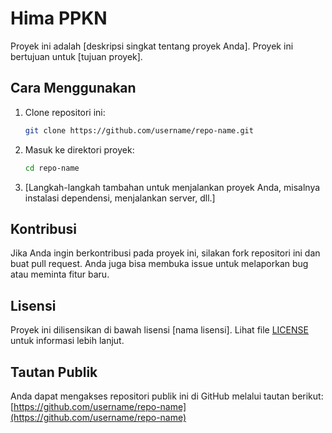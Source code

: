 
# Hima PPKN

Proyek ini adalah [deskripsi singkat tentang proyek Anda]. Proyek ini bertujuan untuk [tujuan proyek].

## Cara Menggunakan

1. Clone repositori ini:
    ```sh
    git clone https://github.com/username/repo-name.git
    ```
2. Masuk ke direktori proyek:
    ```sh
    cd repo-name
    ```
3. [Langkah-langkah tambahan untuk menjalankan proyek Anda, misalnya instalasi dependensi, menjalankan server, dll.]

## Kontribusi

Jika Anda ingin berkontribusi pada proyek ini, silakan fork repositori ini dan buat pull request. Anda juga bisa membuka issue untuk melaporkan bug atau meminta fitur baru.

## Lisensi

Proyek ini dilisensikan di bawah lisensi [nama lisensi]. Lihat file [LICENSE](./LICENSE) untuk informasi lebih lanjut.

## Tautan Publik

Anda dapat mengakses repositori publik ini di GitHub melalui tautan berikut:
[https://github.com/username/repo-name](https://github.com/username/repo-name)
